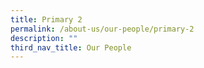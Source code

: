 ```yaml
---
title: Primary 2
permalink: /about-us/our-people/primary-2
description: ""
third_nav_title: Our People
---
```

